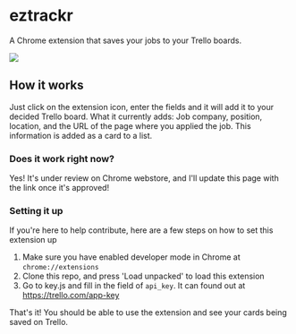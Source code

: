 # eztrackr
A Chrome extension that saves your jobs to your Trello boards. 

<img src="https://media.discordapp.net/attachments/643672629076688917/764166953644064799/unknown.png?width=799&height=499" />

## How it works
Just click on the extension icon, enter the fields and it will add it to your decided Trello board.
What it currently adds: Job company, position, location, and the URL of the page where you applied the job. This information is added as a card to a list. 

### Does it work right now? 
Yes! It's under review on Chrome webstore, and I'll update this page with the link once it's approved!

### Setting it up
If you're here to help contribute, here are a few steps on how to set this extension up

1. Make sure you have enabled developer mode in Chrome at `chrome://extensions`
2. Clone this repo, and press 'Load unpacked' to load this extension
3. Go to key.js and fill in the field of `api_key`. It can found out at https://trello.com/app-key

That's it! You should be able to use the extension and see your cards being saved on Trello. 

